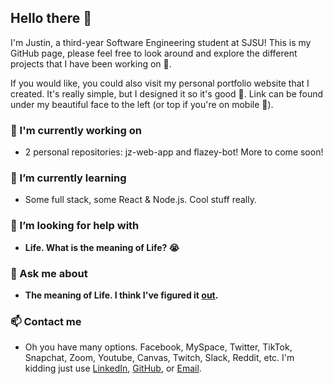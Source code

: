 ## Hello there 👋

I'm Justin, a third-year Software Engineering student at SJSU! This is my GitHub page, please feel free to look around and explore the different projects that I have been working on 🙌. 

If you would like, you could also visit my personal portfolio website that I created. It's really simple, but I designed it so it's good 💯. 
Link can be found under my beautiful face to the left (or top if you're on mobile 📱).

### 🔭 I'm currently working on
- 2 personal repositories: jz-web-app and flazey-bot! More to come soon!
### 🌱 I’m currently learning
- Some full stack, some React & Node.js. Cool stuff really.
### 🤔 I’m looking for help with
- <b>Life. What is the meaning of Life? 😭</b>
### 💬 Ask me about
- <b>The meaning of Life. I think I've figured it <a href="https://www.amazon.com/Hasbro-E4304000-Game-of-Life/dp/B07B7KS87Q/ref=pd_lpo_21_t_0/144-0091347-9478257?_encoding=UTF8&pd_rd_i=B07B7KS87Q&pd_rd_r=687b111a-2642-4058-854f-3701426a1618&pd_rd_w=NSsFl&pd_rd_wg=mEnK0&pf_rd_p=7b36d496-f366-4631-94d3-61b87b52511b&pf_rd_r=GVP33ZM4W3Q8N5HVTBP8&psc=1&refRID=GVP33ZM4W3Q8N5HVTBP8">out<a/>.</b>
### 📫 Contact me
- Oh you have many options. Facebook, MySpace, Twitter, TikTok, Snapchat, Zoom, Youtube, Canvas, Twitch, Slack, Reddit, etc. I'm kidding just use <a href ="https://www.linkedin.com/in/justin-zhu1018/">LinkedIn</a>, <a href ="https://github.com/justin-zhu1018/">GitHub</a>, or <a href="mailto:justin.zhu1018@gmail.com">Email</a>.

<!--
**justin-zhu1018/justin-zhu1018** is a ✨ _special_ ✨ repository because its `README.md` (this file) appears on your GitHub profile.

Here are some ideas to get you started:

- 🔭 I’m currently working on ...
- 🌱 I’m currently learning ...
- 👯 I’m looking to collaborate on ...
- 🤔 I’m looking for help with ...
- 💬 Ask me about ...
- 📫 How to reach me: ...
- 😄 Pronouns: ...
- ⚡ Fun fact: ...
-->
